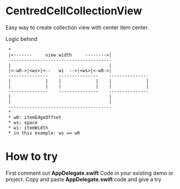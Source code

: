 # CentredCellCollectionView

Easy way to create collection view with center item center.


Logic behind 

 
    
     *
     |<-------     view width     -------->|
     ---------------------------------------
     |                                     |
     |<-w0->|<ws>|<--   wi  -->|<ws>|<-w0->|
     ---------------    ---------------    ---------------
     |             |    |             |    |             |
     |             |    |             |    |             |
     ---------------    ---------------    ---------------
     |                                     |
     |                                     |
     ---------------------------------------
     *
     * w0: itemEdgeOffset
     * ws: space
     * wi: itemWidth
     * in this example: ws == w0
    
    
    
# How to try
    

First comment out  **AppDelegate.swift** Code in your existing demo or project. 
Copy and paste  **AppDelegate.swift** code and give a try 

    
    
